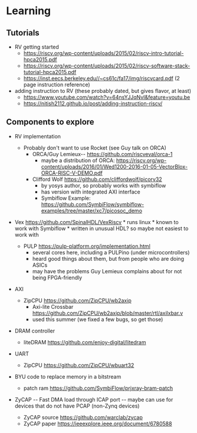 # Learning

## Tutorials

* RV getting started
	 *  https://riscv.org/wp-content/uploads/2015/02/riscv-intro-tutorial-hpca2015.pdf
	 *  https://riscv.org/wp-content/uploads/2015/02/riscv-software-stack-tutorial-hpca2015.pdf
	 *  https://inst.eecs.berkeley.edu//~cs61c/fa17/img/riscvcard.pdf (2 page instruction reference)
*	adding instruction to RV (these probably dated, but gives flavor, at least)
  	  *  https://www.youtube.com/watch?v=64nsYJJqNvI&feature=youtu.be
	  * https://nitish2112.github.io/post/adding-instruction-riscv/


## Components to explore

* RV implementation
  * Probably don't want to use Rocket (see Guy talk on ORCA)
	  * ORCA/Guy Lemieux-- https://github.com/riscveval/orca-1
	     * maybe a distribution of ORCA: https://riscv.org/wp-content/uploads/2016/01/Wed1200-2016-01-05-VectorBlox-ORCA-RISC-V-DEMO.pdf
	 * Clifford Wolf https://github.com/cliffordwolf/picorv32
	     * by yosys author, so probably works with symbiflow
         * has version with integrated AXI interface 
	     * Symbiflow Example: https://github.com/SymbiFlow/symbiflow-examples/tree/master/xc7/picosoc_demo

* Vex https://github.com/SpinalHDL/VexRiscv
	     * runs linux
	     * known to work with Symbiflow
		 * written in  unusual HDL? so maybe not easiest to work with
	 * PULP https://pulp-platform.org/implementation.html
         * several cores here, including a PULPino (under microcontrollers)
	     * heard good things about them, but from people who are doing ASICs
		 * may have the problems Guy Lemieux complains about for not being FPGA-friendly
* AXI
     * ZipCPU https://github.com/ZipCPU/wb2axip
     	* Axi-lite Crossbar https://github.com/ZipCPU/wb2axip/blob/master/rtl/axilxbar.v
        * used this summer (we fixed a few bugs, so get those)
* DRAM controller
	* liteDRAM https://github.com/enjoy-digital/litedram
* UART
    * ZipCPU https://github.com/ZipCPU/wbuart32

* BYU code to replace memory in a bitstream
  * patch ram https://github.com/SymbiFlow/prjxray-bram-patch

* ZyCAP -- Fast DMA load through ICAP port -- maybe can use for devices that do not have PCAP (non-Zynq devices)
   * ZyCAP source https://github.com/warclab/zycap
   * ZyCAP paper https://ieeexplore.ieee.org/document/6780588



